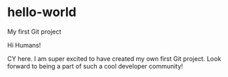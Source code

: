 # hello-world
My first Git project

Hi Humans!

CY here. I am super excited to have created my own first Git project. Look forward to being a part of such a cool developer community!
